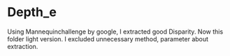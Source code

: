 # Depth_e

Using Mannequinchallenge by google, I extracted good Disparity.
Now this folder light version.
I excluded unnecessary method, parameter about extraction. 
